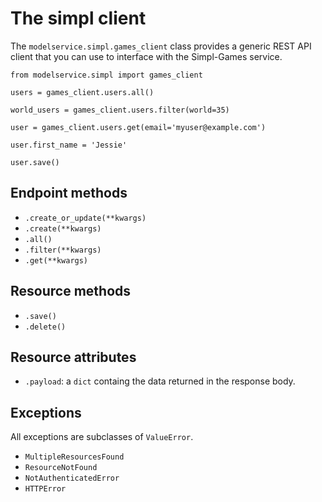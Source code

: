 # The simpl client

The `modelservice.simpl.games_client` class provides a generic REST API client that you can use to interface with the Simpl-Games service.


```
from modelservice.simpl import games_client

users = games_client.users.all()

world_users = games_client.users.filter(world=35)

user = games_client.users.get(email='myuser@example.com')

user.first_name = 'Jessie'

user.save()

```

## Endpoint methods

* `.create_or_update(**kwargs)`
* `.create(**kwargs)`
* `.all()`
* `.filter(**kwargs)`
* `.get(**kwargs)`

## Resource methods

* `.save()`
* `.delete()`

## Resource attributes

* `.payload`: a `dict` containg the data returned in the response body.


## Exceptions

All exceptions are subclasses of `ValueError`.

* `MultipleResourcesFound`
* `ResourceNotFound`
* `NotAuthenticatedError`
* `HTTPError`
